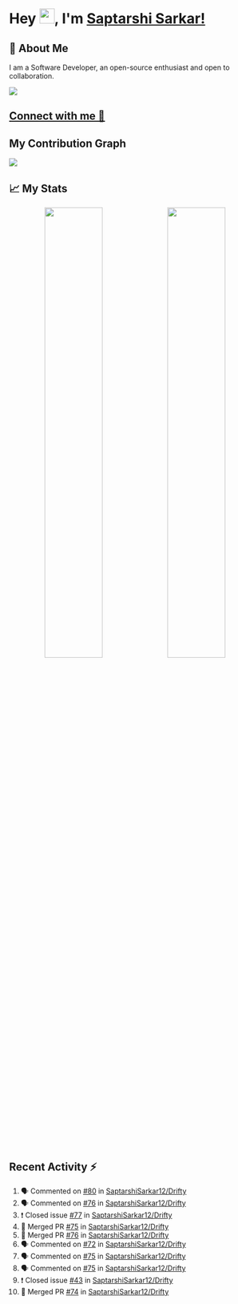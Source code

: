 # Hey <img src="https://github.com/TheDudeThatCode/TheDudeThatCode/blob/master/Assets/Hi.gif" width="30">, I'm [Saptarshi Sarkar!](https://bio.link/saptarshi) 

## 🚀 About Me
I am a Software Developer, an open-source enthusiast and open to collaboration.

![](https://visitor-badge.laobi.icu/badge?page_id=saptarshisarkar12.saptarshisarkar12)

## [Connect with me 💬](https://bio.link/saptarshi) 

## My Contribution Graph 
<img src="https://activity-graph.herokuapp.com/graph?username=SaptarshiSarkar12&bg_color=0f2d3d&color=1cadfb&line=1cadfb&point=1cadfb&area=true&hide_border=true">

## 📈 My Stats
<p align="center">	
  <img width="48%" src="https://github-readme-stats.vercel.app/api?username=saptarshisarkar12&show_icons=true&theme=tokyonight" />
  <img width="48%" src="https://github-readme-streak-stats.herokuapp.com/?user=saptarshisarkar12&theme=tokyonight" />
</p>

## Recent Activity :zap:
<!--START_SECTION:activity-->
1. 🗣 Commented on [#80](https://github.com/SaptarshiSarkar12/Drifty/issues/80) in [SaptarshiSarkar12/Drifty](https://github.com/SaptarshiSarkar12/Drifty)
2. 🗣 Commented on [#76](https://github.com/SaptarshiSarkar12/Drifty/issues/76) in [SaptarshiSarkar12/Drifty](https://github.com/SaptarshiSarkar12/Drifty)
3. ❗️ Closed issue [#77](https://github.com/SaptarshiSarkar12/Drifty/issues/77) in [SaptarshiSarkar12/Drifty](https://github.com/SaptarshiSarkar12/Drifty)
4. 🎉 Merged PR [#75](https://github.com/SaptarshiSarkar12/Drifty/pull/75) in [SaptarshiSarkar12/Drifty](https://github.com/SaptarshiSarkar12/Drifty)
5. 🎉 Merged PR [#76](https://github.com/SaptarshiSarkar12/Drifty/pull/76) in [SaptarshiSarkar12/Drifty](https://github.com/SaptarshiSarkar12/Drifty)
6. 🗣 Commented on [#72](https://github.com/SaptarshiSarkar12/Drifty/issues/72) in [SaptarshiSarkar12/Drifty](https://github.com/SaptarshiSarkar12/Drifty)
7. 🗣 Commented on [#75](https://github.com/SaptarshiSarkar12/Drifty/issues/75) in [SaptarshiSarkar12/Drifty](https://github.com/SaptarshiSarkar12/Drifty)
8. 🗣 Commented on [#75](https://github.com/SaptarshiSarkar12/Drifty/issues/75) in [SaptarshiSarkar12/Drifty](https://github.com/SaptarshiSarkar12/Drifty)
9. ❗️ Closed issue [#43](https://github.com/SaptarshiSarkar12/Drifty/issues/43) in [SaptarshiSarkar12/Drifty](https://github.com/SaptarshiSarkar12/Drifty)
10. 🎉 Merged PR [#74](https://github.com/SaptarshiSarkar12/Drifty/pull/74) in [SaptarshiSarkar12/Drifty](https://github.com/SaptarshiSarkar12/Drifty)
<!--END_SECTION:activity-->
